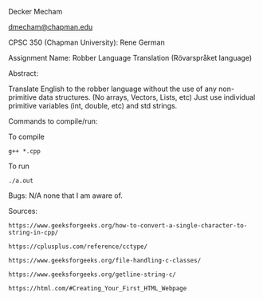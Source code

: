 Decker Mecham

dmecham@chapman.edu

CPSC 350 (Chapman University): Rene German

Assignment Name: Robber Language Translation (Rövarspråket language)

Abstract:

Translate English to the robber language without the use of any non-primitive data structures. (No arrays, Vectors, Lists, etc)
Just use individual primitive variables (int, double, etc) and std strings. 

Commands to compile/run:

To compile

    g++ *.cpp 
To run

    ./a.out



Bugs:    N/A     none that I am aware of.



Sources:

    https://www.geeksforgeeks.org/how-to-convert-a-single-character-to-string-in-cpp/

    https://cplusplus.com/reference/cctype/

    https://www.geeksforgeeks.org/file-handling-c-classes/

    https://www.geeksforgeeks.org/getline-string-c/

    https://html.com/#Creating_Your_First_HTML_Webpage
